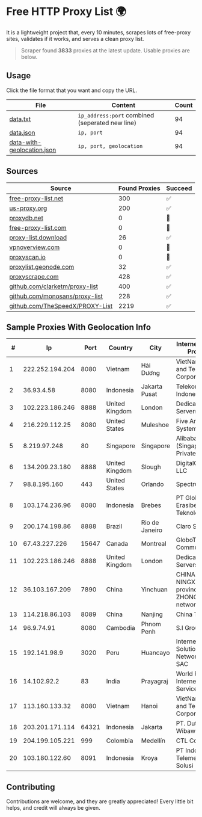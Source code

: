 
# Free HTTP Proxy List 🌍

It is a lightweight project that, every 10 minutes, scrapes lots of free-proxy sites, validates if it works, and serves a clean proxy list.


> Scraper found **3833** proxies at the latest update. Usable proxies are below.

## Usage

Click the file format that you want and copy the URL.


|File|Content|Count|
|----|-------|-----|
|[data.txt](https://raw.githubusercontent.com/themiralay/Proxy-List-World/master/data.txt)|`ip_address:port` combined (seperated new line)|94|
|[data.json](https://raw.githubusercontent.com/themiralay/Proxy-List-World/master/data.json)|`ip, port`|94|
|[data-with-geolocation.json](https://raw.githubusercontent.com/themiralay/Proxy-List-World/master/data-with-geolocation.json)|`ip, port, geolocation`|94|

## Sources

|Source|Found Proxies|Succeed|
|------|-------------|-------|
|[free-proxy-list.net](https://free-proxy-list.net)|300|✅|
|[us-proxy.org](https://www.us-proxy.org)|200|✅|
|[proxydb.net](http://proxydb.net)|0|🚫|
|[free-proxy-list.com](https://free-proxy-list.com/?page=&port=&type%5B%5D=http&type%5B%5D=https&up_time=0&search=Search)|0|🚫|
|[proxy-list.download](https://www.proxy-list.download/HTTP)|26|✅|
|[vpnoverview.com](https://vpnoverview.com/privacy/anonymous-browsing/free-proxy-servers)|0|🚫|
|[proxyscan.io](https://www.proxyscan.io)|0|🚫|
|[proxylist.geonode.com](https://proxylist.geonode.com/api/proxy-list?limit=300&page=1&sort_by=lastChecked&sort_type=desc&protocols=http,https)|32|✅|
|[proxyscrape.com](https://api.proxyscrape.com/v2/?request=displayproxies&protocol=http&timeout=10000&country=all&ssl=all&anonymity=all)|428|✅|
|[github.com/clarketm/proxy-list](https://raw.githubusercontent.com/clarketm/proxy-list/master/proxy-list-raw.txt)|400|✅|
|[github.com/monosans/proxy-list](https://raw.githubusercontent.com/monosans/proxy-list/main/proxies/http.txt)|228|✅|
|[github.com/TheSpeedX/PROXY-List](https://raw.githubusercontent.com/TheSpeedX/PROXY-List/master/http.txt)|2219|✅|


## Sample Proxies With Geolocation Info

|#|Ip|Port|Country|City|Internet Service Provider|
|-|--|----|-------|----|-------------------------|
|1|222.252.194.204|8080|Vietnam|Hải Dương|VietNam Post and Telecom Corporation|
|2|36.93.4.58|8080|Indonesia|Jakarta Pusat|Telekomunikasi Indonesia|
|3|102.223.186.246|8888|United Kingdom|London|Dedicated Servers|
|4|216.229.112.25|8080|United States|Muleshoe|Five Area Systems, LLC|
|5|8.219.97.248|80|Singapore|Singapore|Alibaba Cloud (Singapore) Private Limited|
|6|134.209.23.180|8888|United Kingdom|Slough|DigitalOcean, LLC|
|7|98.8.195.160|443|United States|Orlando|Spectrum|
|8|103.174.236.96|8080|Indonesia|Brebes|PT Global Erasiber Teknologi|
|9|200.174.198.86|8888|Brazil|Rio de Janeiro|Claro S.A|
|10|67.43.227.226|15647|Canada|Montreal|GloboTech Communications|
|11|102.223.186.246|8888|United Kingdom|London|Dedicated Servers|
|12|36.103.167.209|7890|China|Yinchuan|CHINANET NINGXIA province ZHONGWEI IDC network|
|13|114.218.86.103|8089|China|Nanjing|China Telecom|
|14|96.9.74.91|8080|Cambodia|Phnom Penh|S.I Group|
|15|192.141.98.9|3020|Peru|Huancayo|Internet Solutions Network Peru SAC|
|16|14.102.92.2|83|India|Prayagraj|World Phone Internet Services Pvt Ltd|
|17|113.160.133.32|8080|Vietnam|Hanoi|VietNam Post and Telecom Corporation|
|18|203.201.171.114|64321|Indonesia|Jakarta|PT. Dutakom Wibawa Putra|
|19|204.199.105.221|999|Colombia|Medellín|CTL Colombia|
|20|103.180.122.60|8091|Indonesia|Kroya|PT Indo Telemedia Solusi|



## Contributing

Contributions are welcome, and they are greatly appreciated! Every
little bit helps, and credit will always be given.

